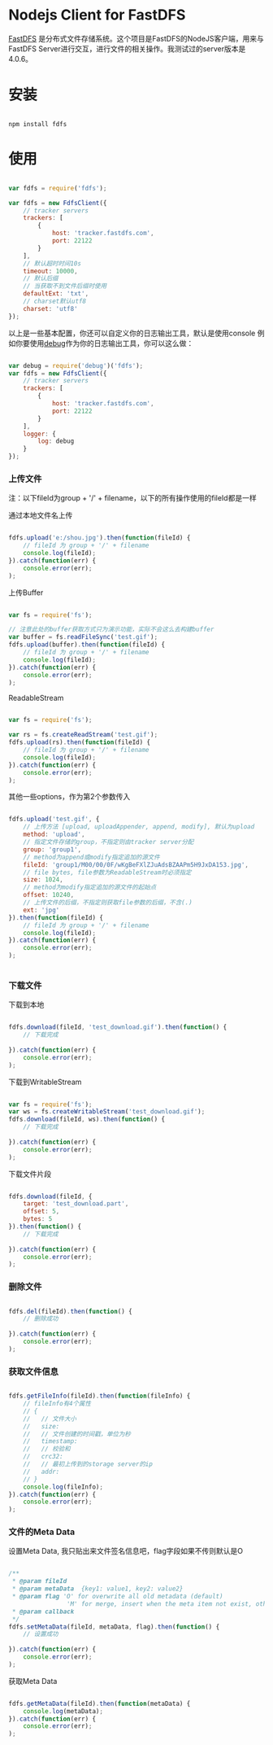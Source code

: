# Nodejs Client for FastDFS

[FastDFS](https://github.com/happyfish100/fastdfs) 是分布式文件存储系统。这个项目是FastDFS的NodeJS客户端，用来与FastDFS Server进行交互，进行文件的相关操作。我测试过的server版本是4.0.6。

# 安装

```shell

npm install fdfs

```

# 使用

```javascript

var fdfs = require('fdfs');

var fdfs = new FdfsClient({
    // tracker servers
    trackers: [
        {
            host: 'tracker.fastdfs.com',
            port: 22122
        }
    ],
    // 默认超时时间10s
    timeout: 10000,
    // 默认后缀
    // 当获取不到文件后缀时使用
    defaultExt: 'txt',
    // charset默认utf8
    charset: 'utf8'
});

```

以上是一些基本配置，你还可以自定义你的日志输出工具，默认是使用console
例如你要使用[debug](https://github.com/visionmedia/debug)作为你的日志输出工具，你可以这么做：

```javascript

var debug = require('debug')('fdfs');
var fdfs = new FdfsClient({
    // tracker servers
    trackers: [
        {
            host: 'tracker.fastdfs.com',
            port: 22122
        }
    ],
    logger: {
        log: debug
    }
});
```

### 上传文件

注：以下fileId为group + '/' + filename，以下的所有操作使用的fileId都是一样

通过本地文件名上传

```javascript

fdfs.upload('e:/shou.jpg').then(function(fileId) {
    // fileId 为 group + '/' + filename
    console.log(fileId);
}).catch(function(err) {
    console.error(err);
);

```

上传Buffer

```javascript

var fs = require('fs');

// 注意此处的buffer获取方式只为演示功能，实际不会这么去构建buffer
var buffer = fs.readFileSync('test.gif');
fdfs.upload(buffer).then(function(fileId) {
    // fileId 为 group + '/' + filename
    console.log(fileId);
}).catch(function(err) {
    console.error(err);
);

```

ReadableStream

```javascript

var fs = require('fs');

var rs = fs.createReadStream('test.gif');
fdfs.upload(rs).then(function(fileId) {
    // fileId 为 group + '/' + filename
    console.log(fileId);
}).catch(function(err) {
    console.error(err);
);

```

其他一些options，作为第2个参数传入

```js

fdfs.upload('test.gif', {
    // 上传方法 [upload, uploadAppender, append, modify], 默认为upload
    method: 'upload',
    // 指定文件存储的group，不指定则由tracker server分配
    group: 'group1',
    // method为append或modify指定追加的源文件
    fileId: 'group1/M00/00/0F/wKgBeFXlZJuAdsBZAAPm5H9JxDA153.jpg',
    // file bytes, file参数为ReadableStream时必须指定
    size: 1024,
    // method为modify指定追加的源文件的起始点
    offset: 10240,
    // 上传文件的后缀，不指定则获取file参数的后缀，不含(.)
    ext: 'jpg'
}).then(function(fileId) {
    // fileId 为 group + '/' + filename
    console.log(fileId);
}).catch(function(err) {
    console.error(err);
);
 
```

### 下载文件

下载到本地

```js

fdfs.download(fileId, 'test_download.gif').then(function() {
    // 下载完成
    
}).catch(function(err) {
    console.error(err);
);

```

下载到WritableStream

```js

var fs = require('fs');
var ws = fs.createWritableStream('test_download.gif');
fdfs.download(fileId, ws).then(function() {
    // 下载完成
    
}).catch(function(err) {
    console.error(err);
);

```

下载文件片段

```js

fdfs.download(fileId, {
    target: 'test_download.part',
    offset: 5,
    bytes: 5
}).then(function() {
    // 下载完成
    
}).catch(function(err) {
    console.error(err);
);

```

### 删除文件

```js

fdfs.del(fileId).then(function() {
    // 删除成功
    
}).catch(function(err) {
    console.error(err);
);

```

### 获取文件信息

```js

fdfs.getFileInfo(fileId).then(function(fileInfo) {
    // fileInfo有4个属性
    // {
    //   // 文件大小
    //   size:
    //   // 文件创建的时间戳，单位为秒
    //   timestamp:
    //   // 校验和
    //   crc32:
    //   // 最初上传到的storage server的ip
    //   addr:
    // }
    console.log(fileInfo);
}).catch(function(err) {
    console.error(err);
);

```

### 文件的Meta Data

设置Meta Data, 我只贴出来文件签名信息吧，flag字段如果不传则默认是O

```js

/**
 * @param fileId
 * @param metaData  {key1: value1, key2: value2}
 * @param flag 'O' for overwrite all old metadata (default)
                'M' for merge, insert when the meta item not exist, otherwise update it
 * @param callback
 */
fdfs.setMetaData(fileId, metaData, flag).then(function() {
    // 设置成功
    
}).catch(function(err) {
    console.error(err);
); 

```

获取Meta Data

```js

fdfs.getMetaData(fileId).then(function(metaData) {
    console.log(metaData);
}).catch(function(err) {
    console.error(err);
);

```
